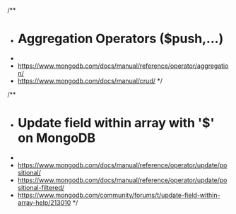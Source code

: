 /**
* # Aggregation Operators ($push,...)
*
* https://www.mongodb.com/docs/manual/reference/operator/aggregation/
* https://www.mongodb.com/docs/manual/crud/
*/

/**
* # Update field within array with '$' on MongoDB
*
* https://www.mongodb.com/docs/manual/reference/operator/update/positional/
* https://www.mongodb.com/docs/manual/reference/operator/update/positional-filtered/
* https://www.mongodb.com/community/forums/t/update-field-within-array-help/213010
*/